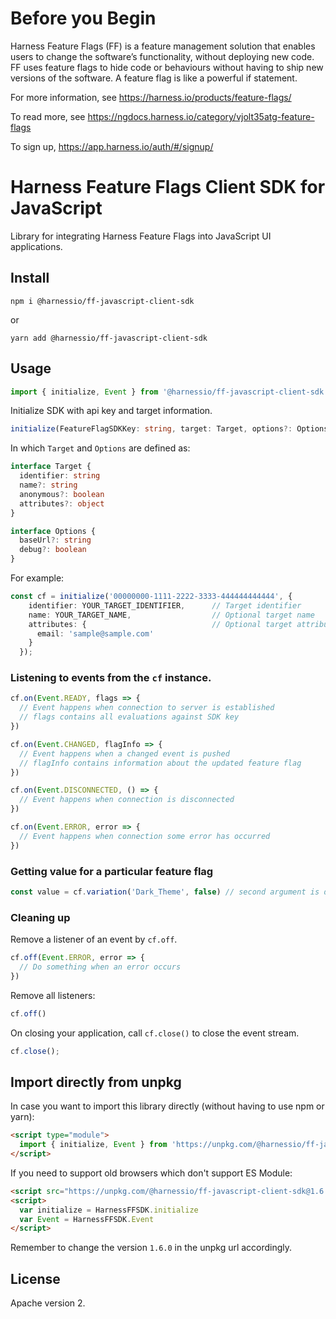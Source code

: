 # Before you Begin
Harness Feature Flags (FF) is a feature management solution that enables users to change the software’s functionality, without deploying new code. FF uses feature flags to hide code or behaviours without having to ship new versions of the software. A feature flag is like a powerful if statement.

For more information, see https://harness.io/products/feature-flags/

To read more, see https://ngdocs.harness.io/category/vjolt35atg-feature-flags

To sign up, https://app.harness.io/auth/#/signup/


# Harness Feature Flags Client SDK for JavaScript

Library for integrating Harness Feature Flags into JavaScript UI applications.

## Install

```shell
npm i @harnessio/ff-javascript-client-sdk
```

or

```shell
yarn add @harnessio/ff-javascript-client-sdk
```

## Usage

```typescript
import { initialize, Event } from '@harnessio/ff-javascript-client-sdk'
```

Initialize SDK with api key and target information.

```typescript
initialize(FeatureFlagSDKKey: string, target: Target, options?: Options)
```

In which `Target` and `Options` are defined as:

```typescript
interface Target {
  identifier: string
  name?: string
  anonymous?: boolean
  attributes?: object
}

interface Options {
  baseUrl?: string
  debug?: boolean
}
```

For example:

```typescript
const cf = initialize('00000000-1111-2222-3333-444444444444', {
    identifier: YOUR_TARGET_IDENTIFIER,      // Target identifier
    name: YOUR_TARGET_NAME,                  // Optional target name
    attributes: {                            // Optional target attributes
      email: 'sample@sample.com'
    }
  });
```

### Listening to events from the `cf` instance.

```typescript
cf.on(Event.READY, flags => {
  // Event happens when connection to server is established
  // flags contains all evaluations against SDK key
})

cf.on(Event.CHANGED, flagInfo => {
  // Event happens when a changed event is pushed
  // flagInfo contains information about the updated feature flag
})

cf.on(Event.DISCONNECTED, () => {
  // Event happens when connection is disconnected
})

cf.on(Event.ERROR, error => {
  // Event happens when connection some error has occurred
})
```

### Getting value for a particular feature flag

```typescript
const value = cf.variation('Dark_Theme', false) // second argument is default value when variation does not exist
```

### Cleaning up

Remove a listener of an event by `cf.off`.

```typescript
cf.off(Event.ERROR, error => {
  // Do something when an error occurs
})
```

Remove all listeners:

```typescript
cf.off()
```

On closing your application, call `cf.close()` to close the event stream.

```typescript
cf.close();
```

## Import directly from unpkg

In case you want to import this library directly (without having to use npm or yarn):

```html
<script type="module">
  import { initialize, Event } from 'https://unpkg.com/@harnessio/ff-javascript-client-sdk@1.6.0/dist/sdk.client.js'
</script>
```

If you need to support old browsers which don't support ES Module:

```html
<script src="https://unpkg.com/@harnessio/ff-javascript-client-sdk@1.6.0/dist/sdk.client.js"></script>
<script>
  var initialize = HarnessFFSDK.initialize
  var Event = HarnessFFSDK.Event
</script>
```

Remember to change the version `1.6.0` in the unpkg url accordingly.

## License

Apache version 2.
